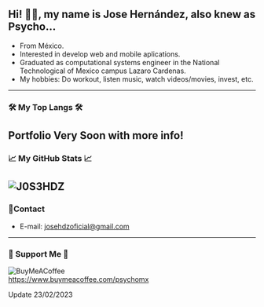 ## Hi! 👋🏼, my name is **Jose Hernández**, also knew as Psycho...
- From México.
- Interested in develop web and mobile aplications.
- Graduated as computational systems engineer in the National Technological of Mexico campus Lazaro Cardenas.
- My hobbies: Do workout, listen music, watch videos/movies, invest, etc.
---
### 🛠 My Top Langs 🛠
Portfolio Very Soon with more info!
---
### 📈 My GitHub Stats 📈<br>
<img src="https://github-readme-stats.vercel.app/api?username=J0S3HDZ&show_icons=true&theme=gotham" alt="J0S3HDZ" /><br>
---
### 📌Contact
 - E-mail: josehdzoficial@gmail.com
---
### 🎁 Support Me 🎁
![BuyMeACoffee](https://img.shields.io/badge/Buy%20Me%20a%20Coffee-ffdd00?style=for-the-badge&logo=buy-me-a-coffee&logoColor=black) <br>
https://www.buymeacoffee.com/psychomx


Update 23/02/2023
